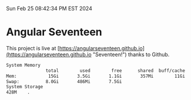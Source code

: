 Sun Feb 25 08:42:34 PM EST 2024

# Angular Seventeen


This project is live at [https://angularseventeen.github.io](https://angularseventeen.github.io "Seventeen!") thanks to Github.

```bash
System Memory
               total        used        free      shared  buff/cache   available
Mem:            15Gi       3.5Gi       1.1Gi       357Mi        11Gi        11Gi
Swap:          8.0Gi       486Mi       7.5Gi
System Storage
428M	.
